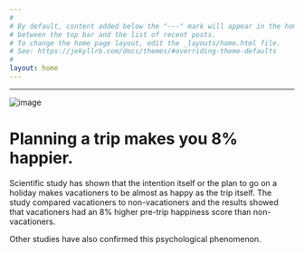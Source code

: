 ```yaml
---
#
# By default, content added below the "---" mark will appear in the home page
# between the top bar and the list of recent posts.
# To change the home page layout, edit the _layouts/home.html file.
# See: https://jekyllrb.com/docs/themes/#overriding-theme-defaults
#
layout: home
---
```

---
![image](https://images.all-free-download.com/images/graphiclarge/multibuilding_crowd_earth_165700.jpg)

# Planning a trip makes you 8% happier.

Scientific study has shown that the intention itself or the plan to go on a holiday makes vacationers to be almost as happy as the trip itself.
The study compared vacationers to non-vacationers and the results showed that vacationers had an 8% higher pre-trip happiness score than non-vacationers.

Other studies have also confirmed this psychological phenomenon.
